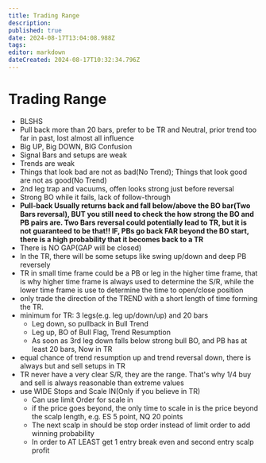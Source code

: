```yaml
---
title: Trading Range
description: 
published: true
date: 2024-08-17T13:04:08.988Z
tags: 
editor: markdown
dateCreated: 2024-08-17T10:32:34.796Z
---
```


# Trading Range

- BLSHS
- Pull back more than 20 bars, prefer to be TR and Neutral, prior trend too far in past, lost almost all influence
- Big UP, Big DOWN, BIG Confusion
- Signal Bars and setups are weak
- Trends are weak 
- Things that look bad are not as bad(No Trend); Things that look good are not as good(No Trend)
- 2nd leg trap and vacuums, offen looks strong just before reversal
- Strong BO while it fails, lack of follow-through
- **Pull-back Usually returns back and fall below/above the BO bar(Two Bars reversal), BUT you still need to check the how strong the BO and PB pairs are. Two Bars reversal could potentially lead to TR, but it is not guaranteed to be that!! IF, PBs go back FAR beyond the BO start, there is a high probability that it becomes back to a TR**
- There is NO GAP(GAP will be closed)
- In the TR, there will be some setups like swing up/down and deep PB reversely
- TR in small time frame could be a PB or leg in the higher time frame, that is why higher time frame is always used to determine the S/R, while the lower time frame is use to determine the time to open/close position
- only trade the direction of the TREND with a short length of time forming the TR.
- minimum for TR: 3 legs(e.g. leg up/down/up) and 20 bars
	- Leg down, so pullback in Bull Trend
  - Leg up, BO of Bull Flag, Trend Resumption
  - As soon as 3rd leg down falls below strong bull BO, and PB has at least 20 bars, Now in TR
- equal chance of trend resumption up and trend reversal down, there is always but and sell setups in TR
- TR never have a very clear S/R, they are the range. That's why 1/4 buy and sell is always reasonable than extreme values
- use WIDE Stops and Scale IN(Only if you believe in TR)
	- Can use limit Order for scale in
  - if the price goes beyond, the only time to scale in is the price beyond the scalp length, e.g. ES 5 point, NQ 20 points
  - The next scalp in should be stop order instead of limit order to add winning probability
  - In order to AT LEAST get 1 entry break even and second entry scalp profit
 